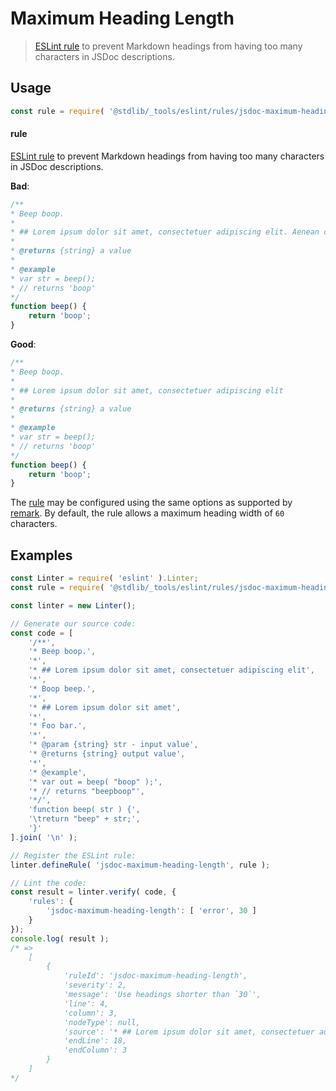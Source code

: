 <!--

@license Apache-2.0

Copyright (c) 2018 The Stdlib Authors.

Licensed under the Apache License, Version 2.0 (the "License");
you may not use this file except in compliance with the License.
You may obtain a copy of the License at

   http://www.apache.org/licenses/LICENSE-2.0

Unless required by applicable law or agreed to in writing, software
distributed under the License is distributed on an "AS IS" BASIS,
WITHOUT WARRANTIES OR CONDITIONS OF ANY KIND, either express or implied.
See the License for the specific language governing permissions and
limitations under the License.

-->

# Maximum Heading Length

> [ESLint rule][eslint-rules] to prevent Markdown headings from having too many characters in JSDoc descriptions.

<section class="intro">

</section>

<!-- /.intro -->

<section class="usage">

## Usage

```javascript
const rule = require( '@stdlib/_tools/eslint/rules/jsdoc-maximum-heading-length' );
```

#### rule

[ESLint rule][eslint-rules] to prevent Markdown headings from having too many characters in JSDoc descriptions.

**Bad**:

<!-- eslint-disable stdlib/jsdoc-maximum-heading-length, stdlib/jsdoc-markdown-remark, @cspell/spellchecker -->

```javascript
/**
* Beep boop.
*
* ## Lorem ipsum dolor sit amet, consectetuer adipiscing elit. Aenean commodo ligula
*
* @returns {string} a value
*
* @example
* var str = beep();
* // returns 'boop'
*/
function beep() {
    return 'boop';
}
```

**Good**:

<!-- eslint-disable @cspell/spellchecker -->

```javascript
/**
* Beep boop.
*
* ## Lorem ipsum dolor sit amet, consectetuer adipiscing elit
*
* @returns {string} a value
*
* @example
* var str = beep();
* // returns 'boop'
*/
function beep() {
    return 'boop';
}
```

The [rule][eslint-rules] may be configured using the same options as supported by [remark][remark-lint-maximum-heading-length]. By default, the rule allows a maximum heading width of `60` characters.

</section>

<!-- /.usage -->

<section class="examples">

## Examples

<!-- eslint no-undef: "error" -->

```javascript
const Linter = require( 'eslint' ).Linter;
const rule = require( '@stdlib/_tools/eslint/rules/jsdoc-maximum-heading-length' );

const linter = new Linter();

// Generate our source code:
const code = [
    '/**',
    '* Beep boop.',
    '*',
    '* ## Lorem ipsum dolor sit amet, consectetuer adipiscing elit',
    '*',
    '* Boop beep.',
    '*',
    '* ## Lorem ipsum dolor sit amet',
    '*',
    '* Foo bar.',
    '*',
    '* @param {string} str - input value',
    '* @returns {string} output value',
    '*',
    '* @example',
    '* var out = beep( "boop" );',
    '* // returns "beepboop"',
    '*/',
    'function beep( str ) {',
    '\treturn "beep" + str;',
    '}'
].join( '\n' );

// Register the ESLint rule:
linter.defineRule( 'jsdoc-maximum-heading-length', rule );

// Lint the code:
const result = linter.verify( code, {
    'rules': {
        'jsdoc-maximum-heading-length': [ 'error', 30 ]
    }
});
console.log( result );
/* =>
    [
        {
            'ruleId': 'jsdoc-maximum-heading-length',
            'severity': 2,
            'message': 'Use headings shorter than `30`',
            'line': 4,
            'column': 3,
            'nodeType': null,
            'source': '* ## Lorem ipsum dolor sit amet, consectetuer adipiscing elit',
            'endLine': 18,
            'endColumn': 3
        }
    ]
*/
```

</section>

<!-- /.examples -->

<!-- Section for related `stdlib` packages. Do not manually edit this section, as it is automatically populated. -->

<section class="related">

</section>

<!-- /.related -->

<!-- Section for all links. Make sure to keep an empty line after the `section` element and another before the `/section` close. -->

<section class="links">

[eslint-rules]: https://eslint.org/docs/developer-guide/working-with-rules

[remark-lint-maximum-heading-length]: https://github.com/remarkjs/remark-lint/tree/master/packages/remark-lint-maximum-heading-length

</section>

<!-- /.links -->
